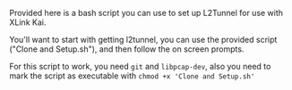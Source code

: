 Provided here is a bash script you can use to set up L2Tunnel for use with XLink Kai.

You'll want to start with getting l2tunnel, you can use the provided script ("Clone and Setup.sh"), and then follow the on screen prompts.

For this script to work, you need `git` and `libpcap-dev`, also you need to mark the script as executable with `chmod +x 'Clone and Setup.sh'`
